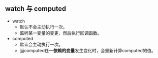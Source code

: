 ## watch 与 computed

- watch
    - 默认不会主动执行一次。
    - 监听某一变量的变更，然后执行回调函数。
- computed
    - 默认会主动执行一次。
    - 当computed任一**依赖的变量**发生变化时，会重新计算computed的值。